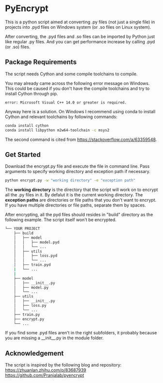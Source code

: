 # PyEncrypt

This is a python script aimed at converting .py files (not just a single file) in projects into .pyd files on Windows system (or .so files on Linux system).

After converting, the .pyd files and .so files can be imported by Python just like regular .py files. And you can get performance increase by calling .pyd (or .so) files.


## Package Requirements

The script needs Cython and some compile toolchains to compile. 

You may already came across the following error message on Windows. This could be caused if you don't have the compile toolchains and try to install Cython through pip.

```
error: Microsoft Visual C++ 14.0 or greater is required.
```

Anyway here is a solution. On Windows I recommend using conda to install Cython and relevant toolchains by following commands:

```bash
conda install cython
conda install libpython m2w64-toolchain -c msys2
```

The second command is cited from https://stackoverflow.com/a/63359548.


## Get Started

Download the encrypt.py file and execute the file in command line. Pass arguments to specify working directory and exception path if necessary.

```bash
python encrypt.py -w "working directory" -e "exception path"
```

The __working directory__ is the directory that the script will work on to encrypt all the .py files in it. By defalut it is the current working directory.
The __exception paths__ are directories or file paths that you don't want to encrypt. If you have multiple directories or file paths, separate them by spaces.

After encrypting, all the pyd files should resides in "build" directory as the following example. The script itself won't be encrypted.

```bash
└── YOUR PROJECT
    ├── build
    │   ├── model
    │   │   ├── model.pyd
    │   │   └── ...
    │   ├── utils
    │   │   ├── loss.pyd
    │   │   └── ...
    │   ├── train.pyd
    |   └── ...
    |
    ├── model
    │   ├── __init__.py
    │   ├── model.py
    │   └── ...
    ├── utils
    │   ├── __init__.py
    │   ├── loss.py
    │   └── ...
    ├── train.py
    ├── encrypt.py
    └── ...
```

If you find some .pyd files aren't in the right subfolders, it probably because you are missing a \_\_init__.py in the module folder.


## Acknowledgement

The script is inspired by the following blog and repository:
https://zhuanlan.zhihu.com/p/83687939
https://github.com/Pranjalab/pyencrypt
